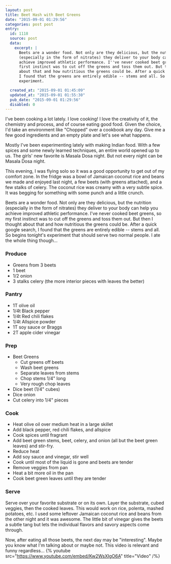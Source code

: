 ```yaml
---
layout: post
title: Beet Hash with Beet Greens
date: "2015-09-01 01:29:56"
categories: post post
entry:
  id: 1118
  source: post
  data:
    excerpt: |
      Beets are a wonder food. Not only are they delicious, but the nutrition
      (especially in the form of nitrates) they deliver to your body can help you
      achieve improved athletic performance. I''ve never cooked beet greens, so my
      first instinct was to cut off the greens and toss them out. But then I thought
      about that and how nutritious the greens could be. After a quick google search,
      I found that the greens are entirely edible -- stems and all. So begins tonight's
      experiment.

  created_at: "2015-09-01 01:45:09"
  updated_at: "2015-09-01 01:55:30"
  pub_date: "2015-09-01 01:29:56"
  disabled: 0
---
```


I've been cooking a lot lately. I love cooking! I love the creativity of it, the chemistry and process, and of course eating good food. Given the choice, I'd take an environment like "Chopped" over a cookbook any day. Give me a few good ingredients and an empty plate and let's see what happens.

Mostly I've been experimenting lately with making Indian food. With a few spices and some newly learned techniques, an entire world opened up to us. The girls' new favorite is Masala Dosa night. But not every night can be Masala Dosa night.

This evening, I was flying solo so it was a good opportunity to get out of my comfort zone. In the fridge was a bowl of Jamaican coconut rice and beans we made and enjoyed last night, a few beets (with greens attached), and a few stalks of celery. The coconut rice was creamy with a very subtle spice. It was begging for something with some punch and a little crunch.

Beets are a wonder food. Not only are they delicious, but the nutrition (especially in the form of nitrates) they deliver to your body can help you achieve improved athletic performance. I've never cooked beet greens, so my first instinct was to cut off the greens and toss them out. But then I thought about that and how nutritious the greens could be. After a quick google search, I found that the greens are entirely edible -- stems and all. So begins tonight's experiment that should serve two normal people. I ate the whole thing though...

### Produce

- Greens from 3 beets
- 1 beet
- 1/2 onion
- 3 stalks celery (the more interior pieces with leaves the better)

### Pantry

- 1T olive oil
- 1/4t Black pepper
- 1/4t Red chili flakes
- 1/4t Allspice powder
- 1T soy sauce or Braggs
- 2T apple cider vinegar

### Prep

- Beet Greens
  - Cut greens off beets
  - Wash beet greens
  - Separate leaves from stems
  - Chop stems 1/4" long
  - Very rough chop leaves
- Dice beet (1/4" cubes)
- Dice onion
- Cut celery into 1/4" pieces

### Cook

- Heat olive oil over medium heat in a large skillet
- Add black pepper, red chili flakes, and allspice
- Cook spices until fragrant
- Add beet green stems, beet, celery, and onion (all but the beet green leaves) and stir-fry.
- Reduce heat
- Add soy sauce and vinegar, stir well
- Cook until most of the liquid is gone and beets are tender
- Remove veggies from pan
- Heat a bit more oil in the pan
- Cook beet green leaves until they are tender

### Serve

Serve over your favorite substrate or on its own. Layer the substrate, cubed veggies, then the cooked leaves. This would work on rice, polenta, mashed potatoes, etc. I used some leftover Jamaican coconut rice and beans from the other night and it was awesome. The little bit of vinegar gives the beets a subtle tang but lets the individual flavors and savory aspects come through.

Now, after eating all those beets, the next day may be "interesting". Maybe you know what I'm talking about or maybe not. This video is relevant and funny regardless...
{% youtube src="https://www.youtube.com/embed/Kw2WsXIgO6A" title="Video" /%}

